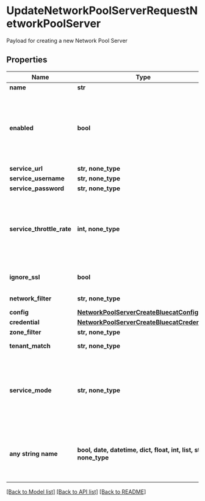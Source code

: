 # UpdateNetworkPoolServerRequestNetworkPoolServer

Payload for creating a new Network Pool Server

## Properties
Name | Type | Description | Notes
------------ | ------------- | ------------- | -------------
**name** | **str** | Name | [optional] 
**enabled** | **bool** | Can be used to enable / disable the network pool server. | [optional]  if omitted the server will use the default value of True
**service_url** | **str, none_type** | URL | [optional] 
**service_username** | **str, none_type** | Username | [optional] 
**service_password** | **str, none_type** | Password | [optional] 
**service_throttle_rate** | **int, none_type** | Throttle Rate | [optional]  if omitted the server will use the default value of 0
**ignore_ssl** | **bool** | Disable SSL SNI Verification | [optional] 
**network_filter** | **str, none_type** | Network Filter | [optional] 
**config** | [**NetworkPoolServerCreateBluecatConfig**](NetworkPoolServerCreateBluecatConfig.md) |  | [optional] 
**credential** | [**NetworkPoolServerCreateBluecatCredential**](NetworkPoolServerCreateBluecatCredential.md) |  | [optional] 
**zone_filter** | **str, none_type** | Zone Filter | [optional] 
**tenant_match** | **str, none_type** | Tenant Match | [optional] 
**service_mode** | **str, none_type** | IP Mode | [optional]  if omitted the server will use the default value of "static"
**any string name** | **bool, date, datetime, dict, float, int, list, str, none_type** | any string name can be used but the value must be the correct type | [optional]

[[Back to Model list]](../README.md#documentation-for-models) [[Back to API list]](../README.md#documentation-for-api-endpoints) [[Back to README]](../README.md)


